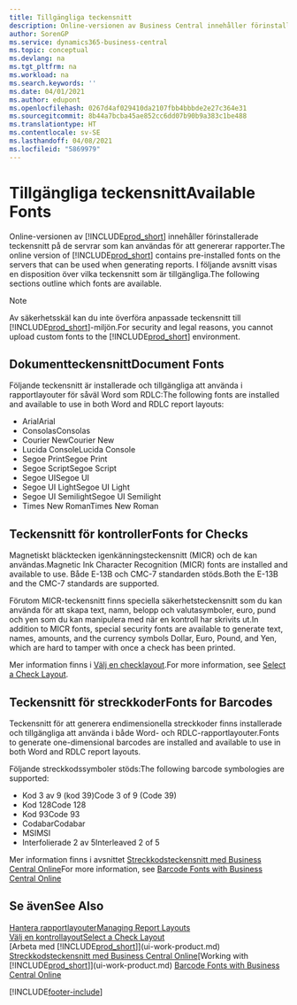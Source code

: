 ```yaml
---
title: Tillgängliga teckensnitt
description: Online-versionen av Business Central innehåller förinstallerade teckensnitt på de servrar som kan användas för att genererar rapporter.
author: SorenGP
ms.service: dynamics365-business-central
ms.topic: conceptual
ms.devlang: na
ms.tgt_pltfrm: na
ms.workload: na
ms.search.keywords: ''
ms.date: 04/01/2021
ms.author: edupont
ms.openlocfilehash: 0267d4af029410da2107fbb4bbbde2e27c364e31
ms.sourcegitcommit: 8b44a7bcba45ae852cc6dd07b90b9a383c1be488
ms.translationtype: HT
ms.contentlocale: sv-SE
ms.lasthandoff: 04/08/2021
ms.locfileid: "5869979"
---
```

# <a name="available-fonts"></a><span data-ttu-id="0e1a1-103">Tillgängliga teckensnitt</span><span class="sxs-lookup"><span data-stu-id="0e1a1-103">Available Fonts</span></span>

<span data-ttu-id="0e1a1-104">Online-versionen av [!INCLUDE[prod_short](includes/prod_short.md)] innehåller förinstallerade teckensnitt på de servrar som kan användas för att genererar rapporter.</span><span class="sxs-lookup"><span data-stu-id="0e1a1-104">The online version of [!INCLUDE[prod_short](includes/prod_short.md)] contains pre-installed fonts on the servers that can be used when generating reports.</span></span> <span data-ttu-id="0e1a1-105">I följande avsnitt visas en disposition över vilka teckensnitt som är tillgängliga.</span><span class="sxs-lookup"><span data-stu-id="0e1a1-105">The following sections outline which fonts are available.</span></span>

> [!NOTE]
> <span data-ttu-id="0e1a1-106">Av säkerhetsskäl kan du inte överföra anpassade teckensnitt till [!INCLUDE[prod_short](includes/prod_short.md)]-miljön.</span><span class="sxs-lookup"><span data-stu-id="0e1a1-106">For security and legal reasons, you cannot upload custom fonts to the [!INCLUDE[prod_short](includes/prod_short.md)] environment.</span></span>

## <a name="document-fonts"></a><span data-ttu-id="0e1a1-107">Dokumentteckensnitt</span><span class="sxs-lookup"><span data-stu-id="0e1a1-107">Document Fonts</span></span>

<span data-ttu-id="0e1a1-108">Följande teckensnitt är installerade och tillgängliga att använda i rapportlayouter för såväl Word som RDLC:</span><span class="sxs-lookup"><span data-stu-id="0e1a1-108">The following fonts are installed and available to use in both Word and RDLC report layouts:</span></span>

* <span data-ttu-id="0e1a1-109">Arial</span><span class="sxs-lookup"><span data-stu-id="0e1a1-109">Arial</span></span>
* <span data-ttu-id="0e1a1-110">Consolas</span><span class="sxs-lookup"><span data-stu-id="0e1a1-110">Consolas</span></span>
* <span data-ttu-id="0e1a1-111">Courier New</span><span class="sxs-lookup"><span data-stu-id="0e1a1-111">Courier New</span></span>
* <span data-ttu-id="0e1a1-112">Lucida Console</span><span class="sxs-lookup"><span data-stu-id="0e1a1-112">Lucida Console</span></span>
* <span data-ttu-id="0e1a1-113">Segoe Print</span><span class="sxs-lookup"><span data-stu-id="0e1a1-113">Segoe Print</span></span>
* <span data-ttu-id="0e1a1-114">Segoe Script</span><span class="sxs-lookup"><span data-stu-id="0e1a1-114">Segoe Script</span></span>
* <span data-ttu-id="0e1a1-115">Segoe UI</span><span class="sxs-lookup"><span data-stu-id="0e1a1-115">Segoe UI</span></span>
* <span data-ttu-id="0e1a1-116">Segoe UI Light</span><span class="sxs-lookup"><span data-stu-id="0e1a1-116">Segoe UI Light</span></span>
* <span data-ttu-id="0e1a1-117">Segoe UI Semilight</span><span class="sxs-lookup"><span data-stu-id="0e1a1-117">Segoe UI Semilight</span></span>
* <span data-ttu-id="0e1a1-118">Times New Roman</span><span class="sxs-lookup"><span data-stu-id="0e1a1-118">Times New Roman</span></span>

## <a name="fonts-for-checks"></a><span data-ttu-id="0e1a1-119">Teckensnitt för kontroller</span><span class="sxs-lookup"><span data-stu-id="0e1a1-119">Fonts for Checks</span></span>

<span data-ttu-id="0e1a1-120">Magnetiskt bläcktecken igenkänningsteckensnitt (MICR) och de kan användas.</span><span class="sxs-lookup"><span data-stu-id="0e1a1-120">Magnetic Ink Character Recognition (MICR) fonts are installed and available to use.</span></span> <span data-ttu-id="0e1a1-121">Både E-13B och CMC-7 standarden stöds.</span><span class="sxs-lookup"><span data-stu-id="0e1a1-121">Both the E-13B and the CMC-7 standards are supported.</span></span>  

<span data-ttu-id="0e1a1-122">Förutom MICR-teckensnitt finns speciella säkerhetsteckensnitt som du kan använda för att skapa text, namn, belopp och valutasymboler, euro, pund och yen som du kan manipulera med när en kontroll har skrivits ut.</span><span class="sxs-lookup"><span data-stu-id="0e1a1-122">In addition to MICR fonts, special security fonts are available to generate text, names, amounts, and the currency symbols Dollar, Euro, Pound, and Yen, which are hard to tamper with once a check has been printed.</span></span>  

<span data-ttu-id="0e1a1-123">Mer information finns i [Välj en checklayout](finance-how-define-check-layouts.md).</span><span class="sxs-lookup"><span data-stu-id="0e1a1-123">For more information, see [Select a Check Layout](finance-how-define-check-layouts.md).</span></span>  

## <a name="fonts-for-barcodes"></a><span data-ttu-id="0e1a1-124">Teckensnitt för streckkoder</span><span class="sxs-lookup"><span data-stu-id="0e1a1-124">Fonts for Barcodes</span></span>
<span data-ttu-id="0e1a1-125">Teckensnitt för att generera endimensionella streckkoder finns installerade och tillgängliga att använda i både Word- och RDLC-rapportlayouter.</span><span class="sxs-lookup"><span data-stu-id="0e1a1-125">Fonts to generate one-dimensional barcodes are installed and available to use in both Word and RDLC report layouts.</span></span>

<span data-ttu-id="0e1a1-126">Följande streckkodssymboler stöds:</span><span class="sxs-lookup"><span data-stu-id="0e1a1-126">The following barcode symbologies are supported:</span></span>
* <span data-ttu-id="0e1a1-127">Kod 3 av 9 (kod 39)</span><span class="sxs-lookup"><span data-stu-id="0e1a1-127">Code 3 of 9 (Code 39)</span></span>
* <span data-ttu-id="0e1a1-128">Kod 128</span><span class="sxs-lookup"><span data-stu-id="0e1a1-128">Code 128</span></span>
* <span data-ttu-id="0e1a1-129">Kod 93</span><span class="sxs-lookup"><span data-stu-id="0e1a1-129">Code 93</span></span>
* <span data-ttu-id="0e1a1-130">Codabar</span><span class="sxs-lookup"><span data-stu-id="0e1a1-130">Codabar</span></span>
* <span data-ttu-id="0e1a1-131">MSI</span><span class="sxs-lookup"><span data-stu-id="0e1a1-131">MSI</span></span>
* <span data-ttu-id="0e1a1-132">Interfolierade 2 av 5</span><span class="sxs-lookup"><span data-stu-id="0e1a1-132">Interleaved 2 of 5</span></span>

<span data-ttu-id="0e1a1-133">Mer information finns i avsnittet [Streckkodsteckensnitt med Business Central Online](/dynamics365/business-central/dev-itpro/developer/devenv-report-barcode-fonts.md)</span><span class="sxs-lookup"><span data-stu-id="0e1a1-133">For more information, see [Barcode Fonts with Business Central Online](/dynamics365/business-central/dev-itpro/developer/devenv-report-barcode-fonts.md)</span></span>

## <a name="see-also"></a><span data-ttu-id="0e1a1-134">Se även</span><span class="sxs-lookup"><span data-stu-id="0e1a1-134">See Also</span></span>

[<span data-ttu-id="0e1a1-135">Hantera rapportlayouter</span><span class="sxs-lookup"><span data-stu-id="0e1a1-135">Managing Report Layouts</span></span>](ui-manage-report-layouts.md)  
[<span data-ttu-id="0e1a1-136">Välj en kontrollayout</span><span class="sxs-lookup"><span data-stu-id="0e1a1-136">Select a Check Layout</span></span>](finance-how-define-check-layouts.md)  
<span data-ttu-id="0e1a1-137">[Arbeta med [!INCLUDE[prod_short](includes/prod_short.md)]](ui-work-product.md)
[Streckkodsteckensnitt med Business Central Online](/dynamics365/business-central/dev-itpro/developer/devenv-report-barcode-fonts.md)</span><span class="sxs-lookup"><span data-stu-id="0e1a1-137">[Working with [!INCLUDE[prod_short](includes/prod_short.md)]](ui-work-product.md)
[Barcode Fonts with Business Central Online](/dynamics365/business-central/dev-itpro/developer/devenv-report-barcode-fonts.md)</span></span>

[!INCLUDE[footer-include](includes/footer-banner.md)]
